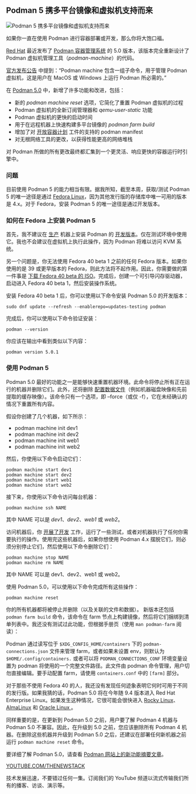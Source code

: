 ## Podman 5 携多平台镜像和虚拟机支持而来

![Podman 5 携多平台镜像和虚拟机支持而来](https://cdn.thenewstack.io/media/2024/04/38bf6368-podman-logo-1024x683.png)

如果你一直在使用 Podman 进行容器部署或开发，那么你将大饱口福。

[Red Hat](https://www.openshift.com/try?utm_content=inline+mention) 最近发布了 [Podman 容器管理系统](https://thenewstack.io/check-out-podman-red-hats-daemon-less-docker-alternative/) 的 5.0 版本，该版本完全重新设计了 Podman 虚拟机管理工具（*podman-machine*）的代码。

[官方发布公告](https://www.redhat.com/en/blog/podman-50-unveiled) 中提到：“Podman machine 包含一组子命令，用于管理 Podman 虚拟机，这是用户在 MacOS 或 Windows 上运行 Podman 所必需的。”

在 [Podman 5.0](https://github.com/containers/podman/releases/tag/v5.0.0) 中，新增了许多功能和改进，包括：

- 新的 *podman machine reset* 选项，它简化了重置 Podman 虚拟机的过程
- Podman 虚拟机的全新订阅管理器和 *qemu-user-static* 功能
- Podman 虚拟机的更快的启动时间
- 用于在远程机器上快速构建多平台镜像的 *podman farm build*
- 增加了对 [开放容器计划](https://thenewstack.io/open-container-initiative-launches-container-image-format-spec/) 工件的支持的 podman manifest
- 对无根网络工具的更改，以获得性能更高的网络堆栈

对 Podman 所做的所有更改最终都汇集到一个更灵活、响应更快的容器运行时引擎中。

### 问题

目前使用 Podman 5 的能力相当有限。据我所知，截至本周，获取/测试 Podman 5 的唯一途径是通过 [Fedora Linux](https://thenewstack.io/set-up-python-on-fedora-linux-4-steps/)，因为其他发行版的存储库中唯一可用的版本是 4.x。对于 Fedora，安装 Podman 5 的唯一途径是通过开发版本。

### 如何在 Fedora 上安装 Podman 5

首先，我不建议在 [生产](https://thenewstack.io/risk-aware-vs-risk-averse-product-development/) 机器上安装 Podman 的 [开发版本](https://thenewstack.io/risk-aware-vs-risk-averse-product-development/)。仅在测试环境中使用它。我也不会建议在虚拟机上执行此操作，因为 Podman 将难以访问 KVM 系统。

另一个问题是，你无法使用 Fedora 40 beta 1 之前的任何 Fedora 版本。如果你使用的是 39 或更早版本的 Fedora，则此方法将不起作用。因此，你需要做的第一件事是 [下载 Fedora 40 beta 的 ISO](https://fedoraproject.org/workstation/download?beta)。完成后，创建一个可引导闪存驱动器，启动进入 Fedora 40 beta 1，然后安装操作系统。

安装 Fedora 40 beta 1 后，你可以使用以下命令安装 Podman 5.0 的开发版本：

```
sudo dnf update --refresh --enablerepo=updates-testing podman
```

完成后，你可以使用以下命令验证安装：

```
podman --version
```

你应该在输出中看到类似以下内容：

```
podman version 5.0.1
```

### 使用 Podman 5

Podman 5.0 最好的功能之一是能够快速重置机器环境。此命令将停止所有正在运行的机器并删除它们。此外，还将删除 [配置数据文件](https://thenewstack.io/circleci-offers-a-private-option-for-orb-reusable-configuration-files/)（例如机器磁盘映像和先前提取的缓存映像）。该命令只有一个选项，即 –force（或仅 -f），它在未经确认的情况下重置所有内容。

假设你创建了几个机器，如下所示：

- podman machine init dev1
- podman machine init dev2
- podman machine init web1
- podman machine init web2

然后，你使用以下命令启动它们：

```
podman machine start dev1
podman machine start dev2
podman machine start web1
podman machine start web2
```

接下来，你使用以下命令访问每台机器：

```
podman machine ssh NAME
```

其中 NAME 可以是 *dev1*、*dev2*、*web1* 或 *web2*。

访问机器后，你 [开展了开发](https://thenewstack.io/using-ai-to-help-developers-work-with-regular-expressions/) 工作，运行了一些测试，或者对机器执行了任何你需要执行的操作。使用完这些机器后，如果你想使用 Podman 4.x 摆脱它们，则必须分别停止它们，然后使用以下命令删除它们：

```
podman machine stop NAME
podman machine rm NAME
```

其中 NAME 可以是 dev1、dev2、web1 或 web2。

使用 Podman 5.0，可以使用以下命令完成所有这些操作：

```
podman machine reset
```

你的所有机器都将被停止并删除（以及关联的文件和数据）。
新版本还包括 `podman farm build` 命令，该命令在 farm 节点上构建镜像，然后将它们捆绑到清单列表中。我还没有测试过此功能，但根据手册页（使用 `man podman-farm` 阅读）：

Podman 通过读写位于 `$XDG_CONFIG_HOME/containers` 下的 `podman-connections.json` 文件来管理 farm，或者如果未设置 env，则默认为 `$HOME/.config/containers.` 或者可以将 `PODMAN_CONNECTIONS_CONF` 环境变量设置为 podman 将使用的一个完整文件路径。此文件由 podman 命令管理，用户切勿直接编辑。要手动配置 farm，请使用 `containers.conf` 中的 `[farm]` 部分。

对于那些不使用 Fedora 40 的人，我还没有发现任何迹象表明它何时可用于不同的发行版。如果我猜的话，Podman 5.0 将在今年随 9.4 版本进入 Red Hat Enterprise Linux。如果发生这种情况，它很可能会很快进入 [Rocky Linux](https://thenewstack.io/start-developing-with-rocky-linux-as-a-docker-container/)、[AlmaLinux](https://thenewstack.io/jack-aboutboul-how-almalinux-came-to-be-and-why-it-was-needed/) 和 [Oracle Linux ](https://developer.oracle.com/?utm_content=inline+mention)。

同样重要的是，在更新到 Podman 5.0 之前，用户要了解 Podman 4 机器与 Podman 5.0 不兼容。因此，在升级到 5.0 之前，您应该删除所有 Podman 4 机器。在删除这些机器并升级到 Podman 5.0 之后，还建议在部署任何新机器之前运行 `podman machine reset` 命令。

要详细了解 Podman 5.0，请查看 [Podman 网站上的新功能摘要文章](https://blog.podman.io/2024/03/podman-5-0-has-been-released/)。

[YOUTUBE.COM/THENEWSTACK](https://youtube.com/thenewstack?sub_confirmation=1)

技术发展迅速，不要错过任何一集。订阅我们的 YouTube 频道以流式传输我们所有的播客、访谈、演示等。